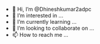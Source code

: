 - 👋 Hi, I’m @Dhineshkumar2adpc
- 👀 I’m interested in ...
- 🌱 I’m currently learning ...
- 💞️ I’m looking to collaborate on ...
- 📫 How to reach me ...

<!---
Dhineshkumar2adpc/Dhineshkumar2adpc is a ✨ special ✨ repository because its `README.md` (this file) appears on your GitHub profile.
You can click the Preview link to take a look at your changes.
--->

